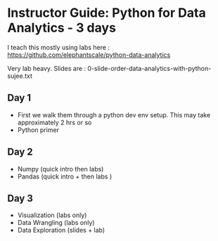 # Instructor Guide: Python for Data Analytics - 3 days

I teach this mostly using labs here : https://github.com/elephantscale/python-data-analytics

Very lab heavy.  Slides are : 0-slide-order-data-analytics-with-python-sujee.txt

## Day 1

* First we walk them through a python dev env setup.  This may take approximately 2 hrs or so
* Python primer

## Day 2

* Numpy (quick intro then labs)
* Pandas (quick intro + then labs )

## Day 3

* Visualization (labs only)
* Data Wrangling (labs only)
* Data Exploration (slides + lab)


